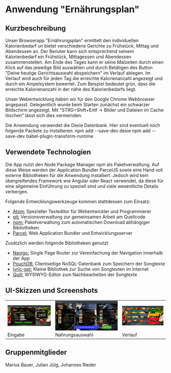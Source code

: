 Anwendung "Ernährungsplan"
===============================

Kurzbeschreibung
----------------
Unser Browserapp "Ernährungsplan" ermittelt den individuellen Kalorienbedarf un bietet verschiedene Gerichte zu Frühstück, Mittag und Abendessen an. Der Benuter kann sich  entsprechend seinem Kalorienbedarf ein Frühstück, Mittagessen und Abendessen zusammenstellen. Am Ende des Tages kann er seine Malzeiten durch einen Klick auf das jeweilige Bild auswählen und durch Betätigen des Button "Deine heutige Gerichtsauswahl abspeichern" im Verlauf ablegen.
Im Verlauf wird auch für jeden Tag die erreichte Kalorienanzahl angezeigt und durch ein Ampelsystem bewertet. Zum Beispiel bedeutet grün, dass die erreichte Kalorienanzahl in der nähe des Kalorienbedarfs liegt.

Unser Webentwicklung haben wir für den Google Chrome Webbrowser angepasst. Gelegentlich wurde beim Starten zunächst ein schwarzer Bildschirm angezeigt. Mit "STRG+Shift+Entf -> Bilder und Dateien im Cache löschen" lässt sich dies vermeinden.

Die Anwendung verwendet die Dexie Datenbank. Hier sind eventuell noch folgende Packete zu installieren:
npm add --save-dev dexie
npm add --save-dev babel-plugin-transform-runtime

Verwendete Technologien
-----------------------

Die App nutzt den Node Package Manager npm als Paketverwaltung. Auf diese
Weise werden der Application Bundler ParcelJS sowie eine Hand voll externe
Bibliotheken für die Anwendung installiert. Jedoch wird kein übergreifendes
Framework wie Angular oder React verwendet, da diese für eine allgemeine
Einführung zu speziell sind und viele wesentliche Details verbergen.

Folgende Entwicklungswerkzeuge kommen stattdessen zum Einsatz:

 * [Atom:](https://atom.io/) Spezieller Texteditor für Webentwickler und Programmierer
 * [git:](https://git-scm.com/") Versionsverwaltung zur gemeinsamen Arbeit am Quellcode
 * [npm:](https://nodejs.org/") Paketverwaltung zum automatischen Download abhängiger Bibliotheken
 * [Parcel:](https://parceljs.org/") Web Application Bundler und Entwicklungsserver

Zusätzlich werden folgende Bibliotheken genutzt:

 * [Navigo:](https://github.com/krasimir/navigo) Single Page Router zur Vereinfachung der Navigation innerhalb der App
 * [PouchDB:](https://pouchdb.com/") Clientseitige NoSQL-Datenbank zum Speichern der Songtexte
 * [lyric-get:](https://github.com/rhnvrm/lyric-api") Kleine Bibliothek zur Suche von Songtexten im Internet
 * [Quill:](https://quilljs.com/") WYSIWYG-Editor zum Nachbearbeiten der Songtexte

UI-Skizzen und Screenshots
--------------------------

<table style="max-width: 100%;">
    <tr>
        <td>
            <img src="eingabe.png" style="display: block; width: 100%;" />
        </td>
        <td>
            <img src="nahrungsauswahl.png" style="display: block; width: 100%;" />
        </td>
        <td>
            <img src="verlauf.png" style="display: block; width: 100%;" />
        </td>
    </tr>
    <tr>
        <td>
            Eingabe
        </td>
        <td>
            Nahrungsauswahl
        </td>
        <td>
            Verlauf
        </td>
    </tr>
</table>

Gruppenmitglieder
-----------------
Marius Bauer, Julian Jülg, Johannes Rieder
